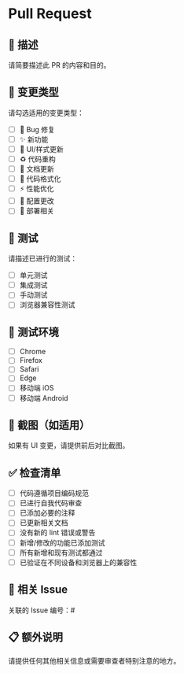 # Pull Request

## 📝 描述

请简要描述此 PR 的内容和目的。

## 🔄 变更类型

请勾选适用的变更类型：

- [ ] 🐛 Bug 修复
- [ ] ✨ 新功能
- [ ] 💄 UI/样式更新
- [ ] ♻️ 代码重构
- [ ] 📝 文档更新
- [ ] 🎨 代码格式化
- [ ] ⚡ 性能优化
- [ ] 🔧 配置更改
- [ ] 🚀 部署相关

## 🧪 测试

请描述已进行的测试：

- [ ] 单元测试
- [ ] 集成测试
- [ ] 手动测试
- [ ] 浏览器兼容性测试

## 📱 测试环境

- [ ] Chrome
- [ ] Firefox
- [ ] Safari
- [ ] Edge
- [ ] 移动端 iOS
- [ ] 移动端 Android

## 📸 截图（如适用）

如果有 UI 变更，请提供前后对比截图。

## ✅ 检查清单

- [ ] 代码遵循项目编码规范
- [ ] 已进行自我代码审查
- [ ] 已添加必要的注释
- [ ] 已更新相关文档
- [ ] 没有新的 lint 错误或警告
- [ ] 新增/修改的功能已添加测试
- [ ] 所有新增和现有测试都通过
- [ ] 已验证在不同设备和浏览器上的兼容性

## 🔗 相关 Issue

关联的 Issue 编号：#

## 📋 额外说明

请提供任何其他相关信息或需要审查者特别注意的地方。

